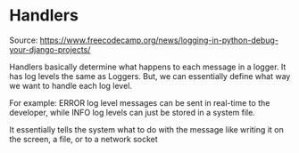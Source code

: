 # Handlers

Source: https://www.freecodecamp.org/news/logging-in-python-debug-your-django-projects/

Handlers basically determine what happens to each message in a logger. It has log levels the same as Loggers. But, we can essentially define what way we want to handle each log level.

For example: ERROR log level messages can be sent in real-time to the developer, while INFO log levels can just be stored in a system file.

It essentially tells the system what to do with the message like writing it on the screen, a file, or to a network socket